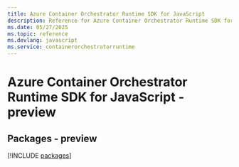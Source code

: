 ```yaml
---
title: Azure Container Orchestrator Runtime SDK for JavaScript
description: Reference for Azure Container Orchestrator Runtime SDK for JavaScript
ms.date: 05/27/2025
ms.topic: reference
ms.devlang: javascript
ms.service: containerorchestratorruntime
---
```

# Azure Container Orchestrator Runtime SDK for JavaScript - preview
## Packages - preview
[!INCLUDE [packages](container-orchestrator-runtime-index.md)]
